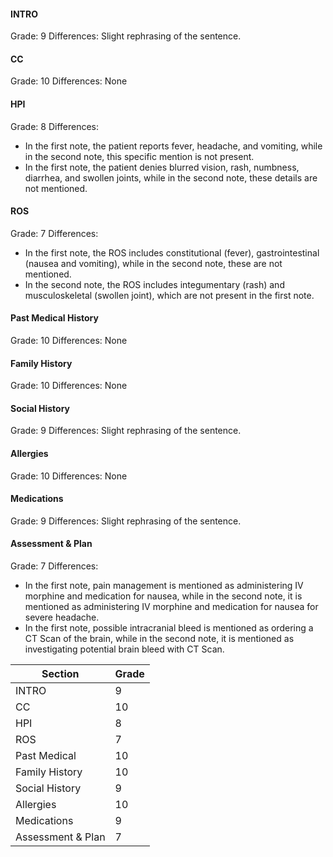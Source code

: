#### INTRO
Grade: 9
Differences: Slight rephrasing of the sentence.

#### CC
Grade: 10
Differences: None

#### HPI
Grade: 8
Differences: 
- In the first note, the patient reports fever, headache, and vomiting, while in the second note, this specific mention is not present.
- In the first note, the patient denies blurred vision, rash, numbness, diarrhea, and swollen joints, while in the second note, these details are not mentioned.

#### ROS
Grade: 7
Differences:
- In the first note, the ROS includes constitutional (fever), gastrointestinal (nausea and vomiting), while in the second note, these are not mentioned.
- In the second note, the ROS includes integumentary (rash) and musculoskeletal (swollen joint), which are not present in the first note.

#### Past Medical History
Grade: 10
Differences: None

#### Family History
Grade: 10
Differences: None

#### Social History
Grade: 9
Differences: Slight rephrasing of the sentence.

#### Allergies
Grade: 10
Differences: None

#### Medications
Grade: 9
Differences: Slight rephrasing of the sentence.

#### Assessment & Plan
Grade: 7
Differences:
- In the first note, pain management is mentioned as administering IV morphine and medication for nausea, while in the second note, it is mentioned as administering IV morphine and medication for nausea for severe headache.
- In the first note, possible intracranial bleed is mentioned as ordering a CT Scan of the brain, while in the second note, it is mentioned as investigating potential brain bleed with CT Scan.

| Section          | Grade |
|------------------|-------|
| INTRO            | 9     |
| CC               | 10    |
| HPI              | 8     |
| ROS              | 7     |
| Past Medical     | 10    |
| Family History   | 10    |
| Social History   | 9     |
| Allergies        | 10    |
| Medications      | 9     |
| Assessment & Plan| 7     |
